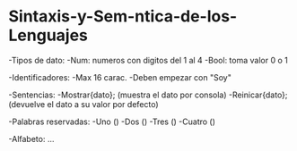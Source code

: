 # Sintaxis-y-Sem-ntica-de-los-Lenguajes
-Tipos de dato:
    -Num: numeros con digitos del 1 al 4
    -Bool: toma valor 0 o 1

-Identificadores:
    -Max 16 carac.
    -Deben empezar con "Soy"

-Sentencias:
    -Mostrar{dato}; (muestra el dato por consola)
    -Reinicar{dato}; (devuelve el dato a su valor por defecto)

-Palabras reservadas:
    -Uno ()
    -Dos ()
    -Tres ()
    -Cuatro ()

-Alfabeto:
    ...
